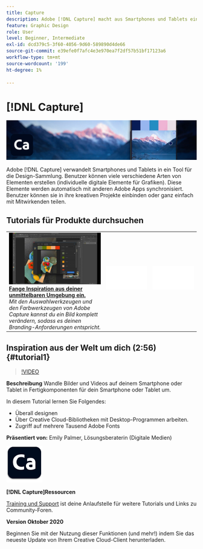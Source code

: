 ```yaml
---
title: Capture
description: Adobe [!DNL Capture] macht aus Smartphones und Tablets ein Design-Sammlungswerkzeug
feature: Graphic Design
role: User
level: Beginner, Intermediate
exl-id: dcd379c5-3f60-4056-9d60-589890d4de66
source-git-commit: e39efe0f7afc4e3e970ea7f2df57b51bf17123a6
workflow-type: tm+mt
source-wordcount: '199'
ht-degree: 1%

---
```


# [!DNL Capture]

![Tutorial Hero Image](../assets/Capture.jpg)

Adobe [!DNL Capture] verwandelt Smartphones und Tablets in ein Tool für die Design-Sammlung. Benutzer können viele verschiedene Arten von Elementen erstellen (individuelle digitale Elemente für Grafiken).   Diese Elemente werden automatisch mit anderen Adobe Apps synchronisiert. Benutzer können sie in ihre kreativen Projekte einbinden oder ganz einfach mit Mitwirkenden teilen.

## Tutorials für Produkte durchsuchen

<table style="table-layout:fixed">
<tr>
 <td>
   <a href="capture.md#tutorial1">
      <img alt="Fange Inspiration aus deiner unmittelbaren Umgebung ein." src="../assets/capture_palmer_thumbnail.jpg" />
   </a>
    <div>
   <a href="capture.md#tutorial1"><strong>Fange Inspiration aus deiner unmittelbaren Umgebung ein.</strong></a>
    </div>
    <em>Mit den Auswahlwerkzeugen und den Farbwerkzeugen von Adobe Capture kannst du ein Bild komplett verändern, sodass es deinen Branding-Anforderungen entspricht.</em>
    <br>
  </td>
  <td>
    <img alt="Spacer" src="../assets/Whitespacer.png" />
    <div>
    <br>
  </td>
  <td>
    <img alt="Spacer" src="../assets/Whitespacer.png" />
    <div>
    <br>
  </td>
</tr>
</table>

## Inspiration aus der Welt um dich (2:56) {#tutorial1}

>[!VIDEO](https://video.tv.adobe.com/v/326825?hidetitle=true)

**Beschreibung**
Wandle Bilder und Videos auf deinem Smartphone oder Tablet in Fertigkomponenten für dein Smartphone oder Tablet um.

In diesem Tutorial lernen Sie Folgendes:
* Überall designen
* Über Creative Cloud-Bibliotheken mit Desktop-Programmen arbeiten.
* Zugriff auf mehrere Tausend Adobe Fonts

**Präsentiert von:**
Emily Palmer, Lösungsberaterin (Digitale Medien)

![Capture-Logo](../assets/ca_appicon_96.png)

**[!DNL Capture]Ressourcen**

[Training und Support](https://helpx.adobe.com/mobile-apps/help/capture-faq.html) ist deine Anlaufstelle für weitere Tutorials und Links zu Community-Foren.

**Version Oktober 2020**

Beginnen Sie mit der Nutzung dieser Funktionen (und mehr!) indem Sie das neueste Update von Ihrem Creative Cloud-Client herunterladen.
